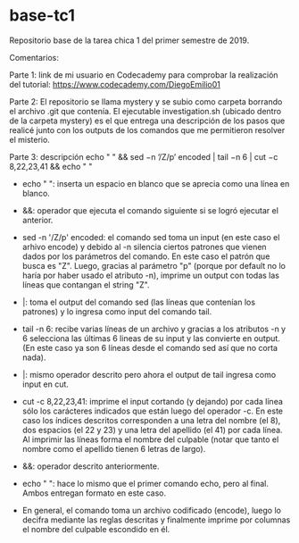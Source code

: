 ﻿# base-tc1
Repositorio base de la tarea chica 1 del primer semestre de 2019.

Comentarios:

Parte 1: link de mi usuario en Codecademy para comprobar la realización del tutorial: https://www.codecademy.com/DiegoEmilio01

Parte 2: El repositorio se llama mystery y se subio como carpeta borrando el archivo .git que contenía. El ejecutable investigation.sh (ubicado dentro de la carpeta mystery) es el que entrega una descripción de los pasos que realicé junto con los outputs de los comandos que me permitieron resolver el misterio.

Parte 3: descripción echo " " && sed −n ’/Z/p’ encoded | tail −n 6 | cut −c 8,22,23,41 && echo " "

- echo " ": inserta un espacio en blanco que se aprecia como una línea en blanco.

- &&: operador que ejecuta el comando siguiente si se logró ejecutar el anterior.

- sed -n '/Z/p' encoded: el comando sed toma un input (en este caso el arhivo encode) y debido al -n silencia ciertos patrones que vienen dados por los parámetros del comando. En este caso el patrón que busca es "Z". Luego, gracias al parámetro "p" (porque por default no lo haría por haber usado el atributo -n), imprime un output con todas las líneas que contangan el string "Z".

- |: toma el output del comando sed (las líneas que contenían los patrones) y lo ingresa como input del comando tail.

- tail -n 6: recibe varias líneas de un archivo y gracias a los atributos -n y 6 selecciona las últimas 6 lineas de su input y las convierte en output. (En este caso ya son 6 líneas desde el comando sed así que no corta nada).

- |: mismo operador descrito pero ahora el output de tail ingresa como input en cut.

- cut -c 8,22,23,41: imprime el input cortando (y dejando) por cada línea sólo los carácteres indicados que están luego del operador -c. En este caso los índices descritos corresponden a una letra del nombre (el 8), dos espacios (el 22 y 23) y una letra del apellido (el 41) por cada línea. Al imprimir las líneas forma el nombre del culpable (notar que tanto el nombre como el apellido tienen 6 letras de largo).

- &&: operador descrito anteriormente.

- echo " ": hace lo mismo que el primer comando echo, pero al final. Ambos entregan formato en este caso.

- En general, el comando toma un archivo codificado (encode), luego lo decifra mediante las reglas descritas y finalmente imprime por columnas el nombre del culpable escondido en él.

